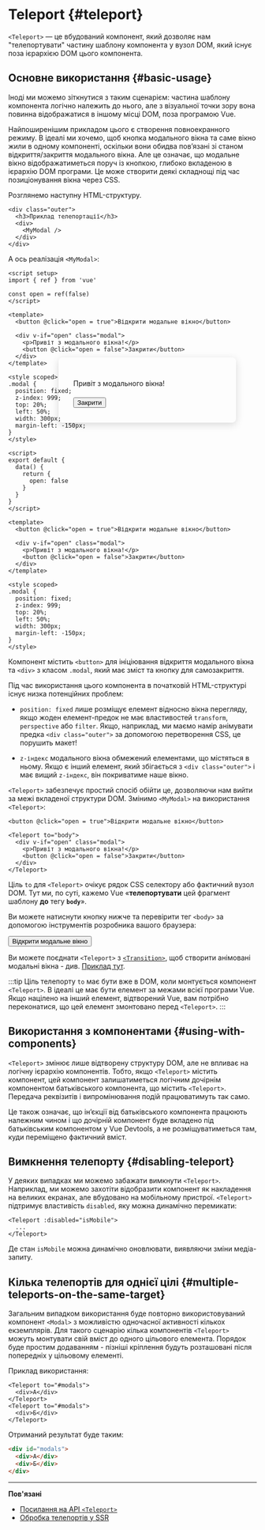 # Teleport {#teleport}

 <VueSchoolLink href="https://vueschool.io/lessons/vue-3-teleport" title="Безкоштовний урок телепортації Vue.js"/>

`<Teleport>` — це вбудований компонент, який дозволяє нам "телепортувати" частину шаблону компонента у вузол DOM, який існує поза ієрархією DOM цього компонента.

## Основне використання {#basic-usage}

Іноді ми можемо зіткнутися з таким сценарієм: частина шаблону компонента логічно належить до нього, але з візуальної точки зору вона повинна відображатися в іншому місці DOM, поза програмою Vue.

Найпоширенішим прикладом цього є створення повноекранного режиму. В ідеалі ми хочемо, щоб кнопка модального вікна та саме вікно жили в одному компоненті, оскільки вони обидва пов’язані зі станом відкриття/закриття модального вікна. Але це означає, що модальне вікно відображатиметься поруч із кнопкою, глибоко вкладеною в ієрархію DOM програми. Це може створити деякі складнощі під час позиціонування вікна через CSS.

Розглянемо наступну HTML-структуру.

```vue-html
<div class="outer">
  <h3>Приклад телепортації</h3>
  <div>
    <MyModal />
  </div>
</div>
```

А ось реалізація `<MyModal>`:

<div class="composition-api">

```vue
<script setup>
import { ref } from 'vue'

const open = ref(false)
</script>

<template>
  <button @click="open = true">Відкрити модальне вікно</button>

  <div v-if="open" class="modal">
    <p>Привіт з модального вікна!</p>
    <button @click="open = false">Закрити</button>
  </div>
</template>

<style scoped>
.modal {
  position: fixed;
  z-index: 999;
  top: 20%;
  left: 50%;
  width: 300px;
  margin-left: -150px;
}
</style>
```

</div>
<div class="options-api">

```vue
<script>
export default {
  data() {
    return {
      open: false
    }
  }
}
</script>

<template>
  <button @click="open = true">Відкрити модальне вікно</button>

  <div v-if="open" class="modal">
    <p>Привіт з модального вікна!</p>
    <button @click="open = false">Закрити</button>
  </div>
</template>

<style scoped>
.modal {
  position: fixed;
  z-index: 999;
  top: 20%;
  left: 50%;
  width: 300px;
  margin-left: -150px;
}
</style>
```

</div>

Компонент містить `<button>` для ініціювання відкриття модального вікна та `<div>` з класом `.modal`, який має зміст та кнопку для самозакриття.

Під час використання цього компонента в початковій HTML-структурі існує низка потенційних проблем:

- `position: fixed` лише розміщує елемент відносно вікна перегляду, якщо жоден елемент-предок не має властивостей `transform`, `perspective` або `filter`. Якщо, наприклад, ми маємо намір анімувати предка `<div class="outer">` за допомогою перетворення CSS, це порушить макет!

- `z-індекс` модального вікна обмежений елементами, що містяться в ньому. Якщо є інший елемент, який збігається з `<div class="outer">` і має вищий `z-індекс`, він покриватиме наше вікно.

`<Teleport>` забезпечує простий спосіб обійти це, дозволяючи нам вийти за межі вкладеної структури DOM. Змінимо `<MyModal>` на використання `<Teleport>`:

```vue-html{3,8}
<button @click="open = true">Відкрити модальне вікно</button>

<Teleport to="body">
  <div v-if="open" class="modal">
    <p>Привіт з модального вікна!</p>
    <button @click="open = false">Закрити</button>
  </div>
</Teleport>
```

Ціль `to` для `<Teleport>` очікує рядок CSS селектору або фактичний вузол DOM. Тут ми, по суті, кажемо Vue «**телепортувати** цей фрагмент шаблону **до** тегу **`body`**».

Ви можете натиснути кнопку нижче та перевірити тег `<body>` за допомогою інструментів розробника вашого браузера:

<script setup>
let open = $ref(false)
</script>

<div class="demo">
  <button @click="open = true">Відкрити модальне вікно</button>
  <ClientOnly>
    <Teleport to="body">
      <div v-if="open" class="demo modal-demo">
        <p style="margin-bottom:20px">Привіт з модального вікна!</p>
        <button @click="open = false">Закрити</button>
      </div>
    </Teleport>
  </ClientOnly>
</div>

<style>
.modal-demo {
  position: fixed;
  z-index: 999;
  top: 20%;
  left: 50%;
  width: 300px;
  margin-left: -150px;
  background-color: var(--vt-c-bg);
  padding: 30px;
  border-radius: 8px;
  box-shadow: 0 4px 16px rgba(0, 0, 0, 0.15);
}
</style>

Ви можете поєднати `<Teleport>` з [`<Transition>`](./transition), щоб створити анімовані модальні вікна - див. [Приклад тут](/examples/#modal).

:::tip
Ціль телепорту `to` має бути вже в DOM, коли монтується компонент `<Teleport>`. В ідеалі це має бути елемент за межами всієї програми Vue. Якщо націлено на інший елемент, відтворений Vue, вам потрібно переконатися, що цей елемент змонтовано перед `<Teleport>`.
:::

## Використання з компонентами {#using-with-components}

`<Teleport>` змінює лише відтворену структуру DOM, але не впливає на логічну ієрархію компонентів. Тобто, якщо `<Teleport>` містить компонент, цей компонент залишатиметься логічним дочірнім компонентом батьківського компонента, що містить `<Teleport>`. Передача реквізитів і випромінювання подій працюватимуть так само.

Це також означає, що ін’єкції від батьківського компонента працюють належним чином і що дочірній компонент буде вкладено під батьківським компонентом у Vue Devtools, а не розміщуватиметься там, куди переміщено фактичний вміст.

## Вимкнення телепорту {#disabling-teleport}

У деяких випадках ми можемо забажати вимкнути `<Teleport>`. Наприклад, ми можемо захотіти відобразити компонент як накладення на великих екранах, але вбудовано на мобільному пристрої. `<Teleport>` підтримує властивість `disabled`, яку можна динамічно перемикати:

```vue-html
<Teleport :disabled="isMobile">
  ...
</Teleport>
```

Де стан `isMobile` можна динамічно оновлювати, виявляючи зміни медіа-запиту.

## Кілька телепортів для однієї цілі {#multiple-teleports-on-the-same-target}

Загальним випадком використання буде повторно використовуваний компонент `<Modal>` з можливістю одночасної активності кількох екземплярів. Для такого сценарію кілька компонентів `<Teleport>` можуть монтувати свій вміст до одного цільового елемента. Порядок буде простим додаванням - пізніші кріплення будуть розташовані після попередніх у цільовому елементі.

Приклад використання:

```vue-html
<Teleport to="#modals">
  <div>А</div>
</Teleport>
<Teleport to="#modals">
  <div>Б</div>
</Teleport>
```

Отриманий результат буде таким:

```html
<div id="modals">
  <div>А</div>
  <div>Б</div>
</div>
```

---

**Пов'язані**

- [Посилання на API `<Teleport>`](/api/built-in-components.html#teleport)
- [Обробка телепортів у SSR](/guide/scaling-up/ssr.html#teleports)
